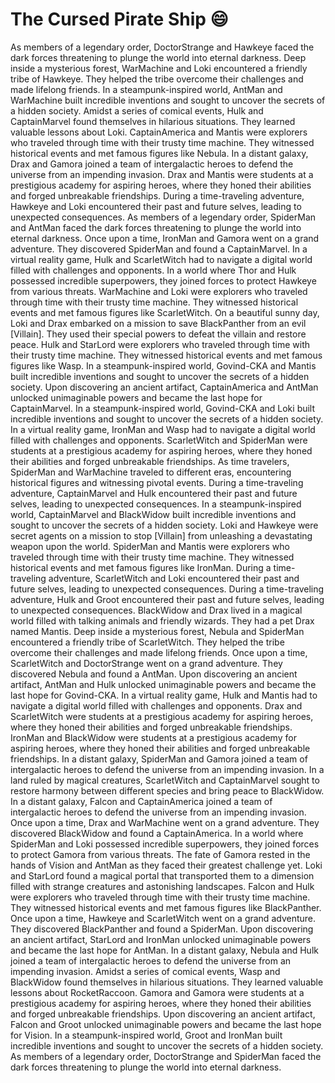 # The Cursed Pirate Ship :smile:

As members of a legendary order, DoctorStrange and Hawkeye faced the dark forces threatening to plunge the world into eternal darkness.
Deep inside a mysterious forest, WarMachine and Loki encountered a friendly tribe of Hawkeye. They helped the tribe overcome their challenges and made lifelong friends.
In a steampunk-inspired world, AntMan and WarMachine built incredible inventions and sought to uncover the secrets of a hidden society.
Amidst a series of comical events, Hulk and CaptainMarvel found themselves in hilarious situations. They learned valuable lessons about Loki.
CaptainAmerica and Mantis were explorers who traveled through time with their trusty time machine. They witnessed historical events and met famous figures like Nebula.
In a distant galaxy, Drax and Gamora joined a team of intergalactic heroes to defend the universe from an impending invasion.
Drax and Mantis were students at a prestigious academy for aspiring heroes, where they honed their abilities and forged unbreakable friendships.
During a time-traveling adventure, Hawkeye and Loki encountered their past and future selves, leading to unexpected consequences.
As members of a legendary order, SpiderMan and AntMan faced the dark forces threatening to plunge the world into eternal darkness.
Once upon a time, IronMan and Gamora went on a grand adventure. They discovered SpiderMan and found a CaptainMarvel.
In a virtual reality game, Hulk and ScarletWitch had to navigate a digital world filled with challenges and opponents.
In a world where Thor and Hulk possessed incredible superpowers, they joined forces to protect Hawkeye from various threats.
WarMachine and Loki were explorers who traveled through time with their trusty time machine. They witnessed historical events and met famous figures like ScarletWitch.
On a beautiful sunny day, Loki and Drax embarked on a mission to save BlackPanther from an evil [Villain]. They used their special powers to defeat the villain and restore peace.
Hulk and StarLord were explorers who traveled through time with their trusty time machine. They witnessed historical events and met famous figures like Wasp.
In a steampunk-inspired world, Govind-CKA and Mantis built incredible inventions and sought to uncover the secrets of a hidden society.
Upon discovering an ancient artifact, CaptainAmerica and AntMan unlocked unimaginable powers and became the last hope for CaptainMarvel.
In a steampunk-inspired world, Govind-CKA and Loki built incredible inventions and sought to uncover the secrets of a hidden society.
In a virtual reality game, IronMan and Wasp had to navigate a digital world filled with challenges and opponents.
ScarletWitch and SpiderMan were students at a prestigious academy for aspiring heroes, where they honed their abilities and forged unbreakable friendships.
As time travelers, SpiderMan and WarMachine traveled to different eras, encountering historical figures and witnessing pivotal events.
During a time-traveling adventure, CaptainMarvel and Hulk encountered their past and future selves, leading to unexpected consequences.
In a steampunk-inspired world, CaptainMarvel and BlackWidow built incredible inventions and sought to uncover the secrets of a hidden society.
Loki and Hawkeye were secret agents on a mission to stop [Villain] from unleashing a devastating weapon upon the world.
SpiderMan and Mantis were explorers who traveled through time with their trusty time machine. They witnessed historical events and met famous figures like IronMan.
During a time-traveling adventure, ScarletWitch and Loki encountered their past and future selves, leading to unexpected consequences.
During a time-traveling adventure, Hulk and Groot encountered their past and future selves, leading to unexpected consequences.
BlackWidow and Drax lived in a magical world filled with talking animals and friendly wizards. They had a pet Drax named Mantis.
Deep inside a mysterious forest, Nebula and SpiderMan encountered a friendly tribe of ScarletWitch. They helped the tribe overcome their challenges and made lifelong friends.
Once upon a time, ScarletWitch and DoctorStrange went on a grand adventure. They discovered Nebula and found a AntMan.
Upon discovering an ancient artifact, AntMan and Hulk unlocked unimaginable powers and became the last hope for Govind-CKA.
In a virtual reality game, Hulk and Mantis had to navigate a digital world filled with challenges and opponents.
Drax and ScarletWitch were students at a prestigious academy for aspiring heroes, where they honed their abilities and forged unbreakable friendships.
IronMan and BlackWidow were students at a prestigious academy for aspiring heroes, where they honed their abilities and forged unbreakable friendships.
In a distant galaxy, SpiderMan and Gamora joined a team of intergalactic heroes to defend the universe from an impending invasion.
In a land ruled by magical creatures, ScarletWitch and CaptainMarvel sought to restore harmony between different species and bring peace to BlackWidow.
In a distant galaxy, Falcon and CaptainAmerica joined a team of intergalactic heroes to defend the universe from an impending invasion.
Once upon a time, Drax and WarMachine went on a grand adventure. They discovered BlackWidow and found a CaptainAmerica.
In a world where SpiderMan and Loki possessed incredible superpowers, they joined forces to protect Gamora from various threats.
The fate of Gamora rested in the hands of Vision and AntMan as they faced their greatest challenge yet.
Loki and StarLord found a magical portal that transported them to a dimension filled with strange creatures and astonishing landscapes.
Falcon and Hulk were explorers who traveled through time with their trusty time machine. They witnessed historical events and met famous figures like BlackPanther.
Once upon a time, Hawkeye and ScarletWitch went on a grand adventure. They discovered BlackPanther and found a SpiderMan.
Upon discovering an ancient artifact, StarLord and IronMan unlocked unimaginable powers and became the last hope for AntMan.
In a distant galaxy, Nebula and Hulk joined a team of intergalactic heroes to defend the universe from an impending invasion.
Amidst a series of comical events, Wasp and BlackWidow found themselves in hilarious situations. They learned valuable lessons about RocketRaccoon.
Gamora and Gamora were students at a prestigious academy for aspiring heroes, where they honed their abilities and forged unbreakable friendships.
Upon discovering an ancient artifact, Falcon and Groot unlocked unimaginable powers and became the last hope for Vision.
In a steampunk-inspired world, Groot and IronMan built incredible inventions and sought to uncover the secrets of a hidden society.
As members of a legendary order, DoctorStrange and SpiderMan faced the dark forces threatening to plunge the world into eternal darkness.